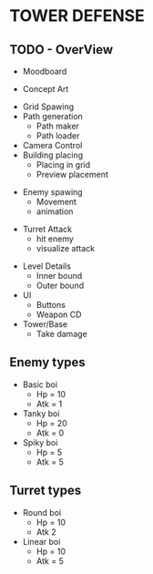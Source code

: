 #   TOWER DEFENSE

##  TODO - OverView
+   Moodboard
-   Concept Art
+   Grid Spawing
+   Path generation
    +   Path maker
    +   Path loader
+   Camera Control
+   Building placing
    +   Placing in grid
    +   Preview placement
-   Enemy spawing
    +   Movement
    -   animation
+   Turret Attack
    +   hit enemy
    +   visualize attack
-   Level Details
    -   Inner bound
    -   Outer bound
-   UI
    -   Buttons
    +   Weapon CD
-   Tower/Base
    -   Take damage

##  Enemy types
+   Basic boi
    +   Hp = 10
    +   Atk = 1
+   Tanky boi
    +   Hp = 20
    +   Atk = 0
+   Spiky boi
    +   Hp = 5
    +   Atk = 5

##  Turret types
-   Round boi
    -   Hp = 10
    -   Atk 2
-   Linear boi
    -   Hp = 10
    -   Atk = 5